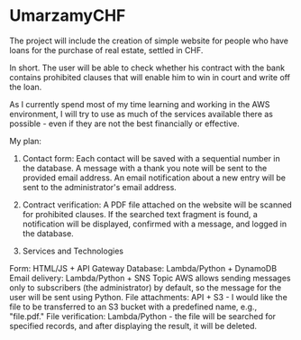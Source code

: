 # UmarzamyCHF
The project will include the creation of simple website for people who have loans for the purchase of real estate, settled in CHF.

In short.
The user will be able to check whether his contract with the bank contains prohibited clauses that will enable him to win in court and write off the loan.

As I currently spend most of my time learning and working in the AWS environment, I will try to use as much of the services available there as possible - even if they are not the best financially or effective.


My plan:

1. Contact form:
Each contact will be saved with a sequential number in the database.
A message with a thank you note will be sent to the provided email address.
An email notification about a new entry will be sent to the administrator's email address.

2. Contract verification:
A PDF file attached on the website will be scanned for prohibited clauses.
If the searched text fragment is found, a notification will be displayed,
confirmed with a message, and logged in the database.

3. Services and Technologies

Form: HTML/JS + API Gateway
Database: Lambda/Python + DynamoDB
Email delivery: Lambda/Python + SNS Topic
AWS allows sending messages only to subscribers (the administrator) by default, so the message for the user will be sent using Python.
File attachments: API + S3 - I would like the file to be transferred to an S3 bucket 	with a predefined name, e.g., "file.pdf."
File verification: Lambda/Python - the file will be searched for specified records, 	and after displaying the result, it will be deleted.

